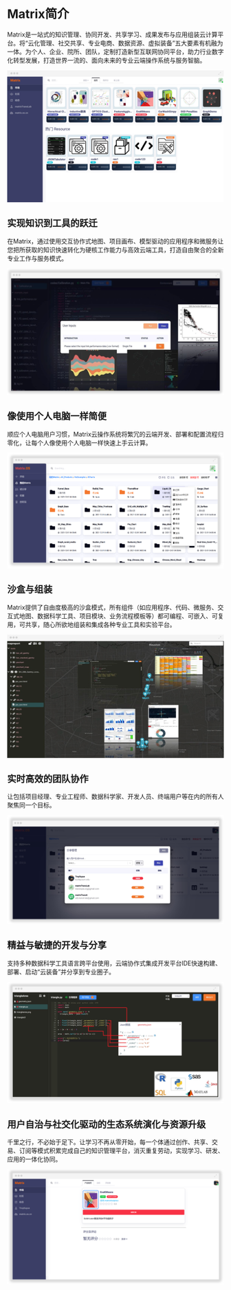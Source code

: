 # Matrix简介

Matrix是一站式的知识管理、协同开发、共享学习、成果发布与应用组装云计算平台。将“云化管理、社交共享、专业电商、数据资源、虚拟装备”五大要素有机融为一体。为个人、企业、院所、团队，定制打造新型互联网协同平台，助力行业数字化转型发展，打造世界一流的、面向未来的专业云端操作系统与服务智脑。

![Matrix云](../../media/work/work_0.png "Matrix云")

## 实现知识到工具的跃迁

在Matrix，通过使用交互协作式地图、项目画布、模型驱动的应用程序和微服务让您把所获取的知识快速转化为硬核工作能力与高效云端工具，打造自由聚合的全新专业工作与服务模式。

![特色1](../../media/work/work_1.png "知识到工具")

## 像使用个人电脑一样简便

顺应个人电脑用户习惯，Matrix云操作系统将繁冗的云端开发、部署和配置流程归零化，让每个人像使用个人电脑一样快速上手云计算。

![特色2](../../media/work/work_2.png "使用简便")

## 沙盒与组装

Matrix提供了自由度极高的沙盒模式，所有组件（如应用程序、代码、微服务、交互式地图、数据科学工具、项目模块、业务流程模板等）都可编程、可嵌入、可复用，可共享，随心所欲地组装和集成各种专业工具和实验平台。

![特色3](../../media/work/work_3.png "沙盒组装")

## 实时高效的团队协作

让包括项目经理、专业工程师、数据科学家、开发人员、终端用户等在内的所有人聚焦同一个目标。

![特色4](../../media/work/work_4.png "高效协作")

## 精益与敏捷的开发与分享

支持多种数据科学工具语言跨平台使用，云端协作式集成开发平台IDE快速构建、部署、启动“云装备”并分享到专业圈子。

![特色5](../../media/work/work_5.png "敏捷开发")

## 用户自治与社交化驱动的生态系统演化与资源升级

千里之行，不必始于足下。让学习不再从零开始，每一个体通过创作、共享、交易、订阅等模式积累完成自己的知识管理平台，消灭重复劳动，实现学习、研发、应用的一体化协同。

![特色6](../../media/work/work_6.png "生态系统")
